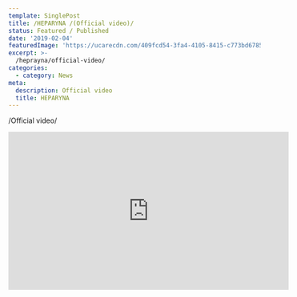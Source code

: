 ```yaml
---
template: SinglePost
title: /HEPARYNA /(Official video)/
status: Featured / Published
date: '2019-02-04'
featuredImage: 'https://ucarecdn.com/409fcd54-3fa4-4105-8415-c773bd6785ea/'
excerpt: >-
  /heprayna/official-video/
categories:
  - category: News
meta:
  description: Official video
  title: HEPARYNA
---
```

  /Official video/
 
<iframe width="560" height="315" src="https://www.youtube.com/embed/AWLGAQVNwvA" frameborder="0" allow="accelerometer; autoplay; encrypted-media; gyroscope; picture-in-picture" allowfullscreen></iframe>
